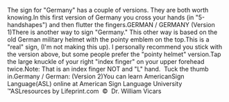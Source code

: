 The sign for "Germany" has a couple of versions. They 
			are both worth knowing.In this first version of Germany you cross your hands (in "5-handshapes") 
	and then flutter the fingers.GERMAN / GERMANY (Version 1)There is another way to sign "Germany." This other way is based on the old 
	German military helmet with the pointy emblem on the top.This is a "real" sign, (I'm not making this up). I personally recommend you 
	stick with the version above, but some people prefer the "pointy helmet" 
	version.Tap the large knuckle of your right "index finger" on your upper forehead 
  twice.Note: That is an index finger NOT and "L" hand.  Tuck the thumb in.Germany / German: (Version 2)You can learn AmericanSign 
		Language(ASL) online at American Sign Language University ™ASLresources 
		by Lifeprint.com  ©  Dr. William Vicars